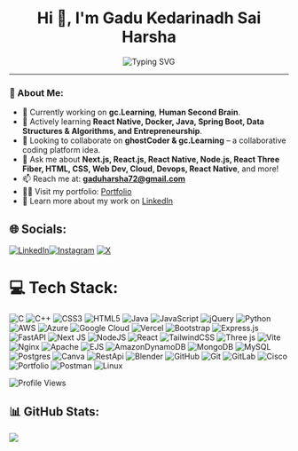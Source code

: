 <h1 align="center">Hi 👋, I'm Gadu Kedarinadh Sai Harsha</h1>

<div align="center"> <img src="https://readme-typing-svg.herokuapp.com?font=Fira+Code&weight=600&pause=100&center=true&vCenter=true&width=435&lines=Full+Stack+Developer;Front+End+Developer;Backend+Developer;3D+Developer" alt="Typing SVG" /> </div> 

---

### 💫 About Me:

- 🔭 Currently working on **gc.Learning**, **Human Second Brain**.
- 🌱 Actively learning **React Native, Docker, Java, Spring Boot, Data Structures & Algorithms, and Entrepreneurship**.
- 👯 Looking to collaborate on **ghostCoder & gc.Learning** – a collaborative coding platform idea.
- 💬 Ask me about **Next.js, React.js, React Native, Node.js, React Three Fiber, HTML, CSS, Web Dev, Cloud, Devops, React Native**, and more!
- 📫 Reach me at: **gaduharsha72@gmail.com**
- 👨‍💻 Visit my portfolio: [Portfolio](https://portfolio-gksharsha.vercel.app/)
- 📄 Learn more about my work on [LinkedIn](https://www.linkedin.com/in/g-kedarinadh-sai-harsha/)





## 🌐 Socials:
[![LinkedIn](https://img.shields.io/badge/LinkedIn-%230077B5.svg?logo=linkedin&logoColor=white)](https://linkedin.com/in/https://www.linkedin.com/in/g-kedarinadh-sai-harsha/)[![Instagram](https://img.shields.io/badge/Instagram-%23E4405F.svg?logo=Instagram&logoColor=white)](https://instagram.com/https://instagram.com/kedarinadh_sai_harsha_gadu)  [![X](https://img.shields.io/badge/X-black.svg?logo=twitter&logoColor=white)](https://x.com/saiharshagadu)

# 💻 Tech Stack:
![C](https://img.shields.io/badge/c-%2300599C.svg?style=for-the-badge&logo=c&logoColor=white) ![C++](https://img.shields.io/badge/c++-%2300599C.svg?style=for-the-badge&logo=c%2B%2B&logoColor=white) ![CSS3](https://img.shields.io/badge/css3-%231572B6.svg?style=for-the-badge&logo=css3&logoColor=white) ![HTML5](https://img.shields.io/badge/html5-%23E34F26.svg?style=for-the-badge&logo=html5&logoColor=white) ![Java](https://img.shields.io/badge/java-%23ED8B00.svg?style=for-the-badge&logo=openjdk&logoColor=white) ![JavaScript](https://img.shields.io/badge/javascript-%23323330.svg?style=for-the-badge&logo=javascript&logoColor=%23F7DF1E) ![jQuery](https://img.shields.io/badge/jQuery-black?style=for-the-badge&logo=jquery&logoColor=white) ![Python](https://img.shields.io/badge/python-3670A0?style=for-the-badge&logo=python&logoColor=ffdd54) ![AWS](https://img.shields.io/badge/AWS-%23FF9900.svg?style=for-the-badge&logo=amazon-aws&logoColor=white) ![Azure](https://img.shields.io/badge/azure-%230072C6.svg?style=for-the-badge&logo=microsoftazure&logoColor=white) ![Google Cloud](https://img.shields.io/badge/GoogleCloud-%234285F4.svg?style=for-the-badge&logo=google-cloud&logoColor=white) ![Vercel](https://img.shields.io/badge/vercel-%23000000.svg?style=for-the-badge&logo=vercel&logoColor=white) ![Bootstrap](https://img.shields.io/badge/bootstrap-%238511FA.svg?style=for-the-badge&logo=bootstrap&logoColor=white) ![Express.js](https://img.shields.io/badge/express.js-%23404d59.svg?style=for-the-badge&logo=express&logoColor=%2361DAFB) ![FastAPI](https://img.shields.io/badge/FastAPI-005571?style=for-the-badge&logo=fastapi) ![Next JS](https://img.shields.io/badge/Next-black?style=for-the-badge&logo=next.js&logoColor=white) ![NodeJS](https://img.shields.io/badge/node.js-6DA55F?style=for-the-badge&logo=node.js&logoColor=white) ![React](https://img.shields.io/badge/react-%2320232a.svg?style=for-the-badge&logo=react&logoColor=%2361DAFB) ![TailwindCSS](https://img.shields.io/badge/tailwindcss-%2338B2AC.svg?style=for-the-badge&logo=tailwind-css&logoColor=white) ![Three js](https://img.shields.io/badge/threejs-black?style=for-the-badge&logo=three.js&logoColor=white) ![Vite](https://img.shields.io/badge/vite-%23646CFF.svg?style=for-the-badge&logo=vite&logoColor=white) ![Nginx](https://img.shields.io/badge/nginx-%23009639.svg?style=for-the-badge&logo=nginx&logoColor=white) ![Apache](https://img.shields.io/badge/apache-%23D42029.svg?style=for-the-badge&logo=apache&logoColor=white) ![EJS](https://img.shields.io/badge/EJS-%2300C4CC.svg?style=for-the-badge&logo=EJS&logoColor=orange) ![AmazonDynamoDB](https://img.shields.io/badge/Amazon%20DynamoDB-4053D6?style=for-the-badge&logo=Amazon%20DynamoDB&logoColor=white) ![MongoDB](https://img.shields.io/badge/MongoDB-%234ea94b.svg?style=for-the-badge&logo=mongodb&logoColor=white) ![MySQL](https://img.shields.io/badge/mysql-4479A1.svg?style=for-the-badge&logo=mysql&logoColor=white) ![Postgres](https://img.shields.io/badge/postgres-%23316192.svg?style=for-the-badge&logo=postgresql&logoColor=white) ![Canva](https://img.shields.io/badge/Canva-%2300C4CC.svg?style=for-the-badge&logo=Canva&logoColor=white) ![RestApi](https://img.shields.io/badge/RestAPI-black?style=for-the-badge&logo=API&logoColor=white) ![Blender](https://img.shields.io/badge/blender-%23F5792A.svg?style=for-the-badge&logo=blender&logoColor=white) ![GitHub](https://img.shields.io/badge/github-%23121011.svg?style=for-the-badge&logo=github&logoColor=white) ![Git](https://img.shields.io/badge/git-%23F05033.svg?style=for-the-badge&logo=git&logoColor=white) ![GitLab](https://img.shields.io/badge/gitlab-%23181717.svg?style=for-the-badge&logo=gitlab&logoColor=white) ![Cisco](https://img.shields.io/badge/cisco-%23049fd9.svg?style=for-the-badge&logo=cisco&logoColor=black) ![Portfolio](https://img.shields.io/badge/Portfolio-%23000000.svg?style=for-the-badge&logo=firefox&logoColor=#FF7139) ![Postman](https://img.shields.io/badge/Postman-FF6C37?style=for-the-badge&logo=postman&logoColor=white) ![Linux](https://img.shields.io/badge/Linux-black?style=for-the-badge&logo=Linux&logoColor=white)

![Profile Views](https://komarev.com/ghpvc/?username=SaiHarsha9992)

## 📊 GitHub Stats:
![](https://github-readme-streak-stats.herokuapp.com/?user=SaiHarsha9992&theme=dark&hide_border=false)<br/>


